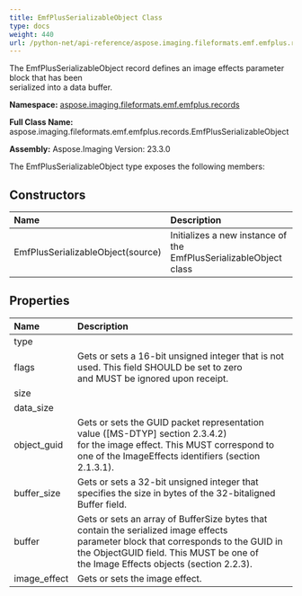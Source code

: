 ```yaml
---
title: EmfPlusSerializableObject Class
type: docs
weight: 440
url: /python-net/api-reference/aspose.imaging.fileformats.emf.emfplus.records/emfplusserializableobject/
---
```


The EmfPlusSerializableObject record defines an image effects parameter block that has been<br/>            serialized into a data buffer.

**Namespace:** [aspose.imaging.fileformats.emf.emfplus.records](/imaging/python-net/api-reference/aspose.imaging.fileformats.emf.emfplus.records/)

**Full Class Name:** aspose.imaging.fileformats.emf.emfplus.records.EmfPlusSerializableObject

**Assembly:**  Aspose.Imaging Version: 23.3.0

The EmfPlusSerializableObject type exposes the following members:
## **Constructors**
|**Name**|**Description**|
| :- | :- |
|EmfPlusSerializableObject(source)|Initializes a new instance of the EmfPlusSerializableObject class|
## **Properties**
|**Name**|**Description**|
| :- | :- |
|type|  |
|flags|Gets or sets a 16-bit unsigned integer that is not used. This field SHOULD be set to zero<br/>            and MUST be ignored upon receipt.|
|size|  |
|data_size|  |
|object_guid|Gets or sets the GUID packet representation value ([MS-DTYP] section 2.3.4.2)<br/>            for the image effect. This MUST correspond to one of the ImageEffects identifiers (section 2.1.3.1).|
|buffer_size|Gets or sets a 32-bit unsigned integer that specifies the size in bytes of the 32-bitaligned Buffer field.|
|buffer|Gets or sets an array of BufferSize bytes that contain the serialized image effects<br/>            parameter block that corresponds to the GUID in the ObjectGUID field. This MUST be one of<br/>            the Image Effects objects (section 2.2.3).|
|image_effect|Gets or sets the image effect.|
